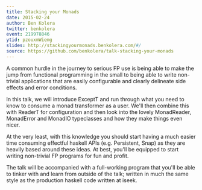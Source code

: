```yaml
---
title: Stacking your Monads
date: 2015-02-24
author: Ben Kolera
twitter: benkolera
event: 219978846
ytid: pzouxmWiemg
slides: http://stackingyourmonads.benkolera.com/#/
source: https://github.com/benkolera/talk-stacking-your-monads
---
```

A common hurdle in the journey to serious FP use is being able to
make the jump from functional programming in the small to being able
to write non-trivial applications that are easily configurable and
clearly delineate side effects and error conditions.

In this talk, we will introduce ExceptT and run through what you need
to know to consume a monad transformer as a user. We'll then combine
this with ReaderT for configuration and then look into the lovely
MonadReader, MonadError and MonadIO typeclasses and how they make
things even nicer.

At the very least, with this knowledge you should start having a much
easier time consuming effectful haskell APIs (e.g. Persistent, Snap)
as they are heavily based around these ideas. At best, you'll be
equipped to start writing non-trivial FP programs for fun and profit.

The talk will be accompanied with a full-working program that you'll
be able to tinker with and learn from outside of the talk; written in
much the same style as the production haskell code written at iseek.
